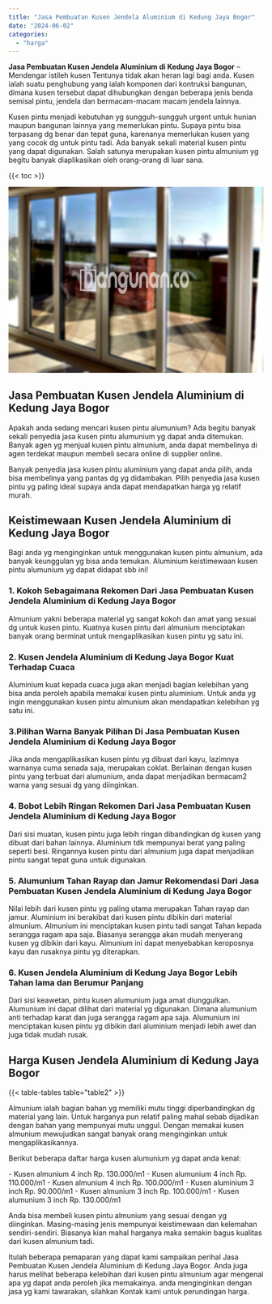 ```yaml
---
title: "Jasa Pembuatan Kusen Jendela Aluminium di Kedung Jaya Bogor"
date: "2024-06-02"
categories: 
  - "harga"
---
```


**Jasa Pembuatan Kusen Jendela Aluminium di Kedung Jaya Bogor** – Mendengar istileh kusen Tentunya tidak akan heran lagi bagi anda. Kusen ialah suatu penghubung yang ialah komponen dari kontruksi bangunan, dimana kusen tersebut dapat dihubungkan dengan beberapa jenis benda semisal pintu, jendela dan bermacam-macam macam jendela lainnya.

Kusen pintu menjadi kebutuhan yg sungguh-sungguh urgent untuk hunian maupun bangunan lainnya yang memerlukan pintu. Supaya pintu bisa terpasang dg benar dan tepat guna, karenanya memerlukan kusen yang yang cocok dg untuk pintu tadi. Ada banyak sekali material kusen pintu yang dapat digunakan. Salah satunya merupakan kusen pintu almunium yg begitu banyak diaplikasikan oleh orang-orang di luar sana.

{{< toc >}}

![Jasa Pembuatan Kusen Jendela Aluminium di Kedung Jaya Bogor](/images/harga-kusen-jendela-alumunium-46.png)

## Jasa Pembuatan Kusen Jendela Aluminium di Kedung Jaya Bogor

Apakah anda sedang mencari kusen pintu alumunium? Ada begitu banyak sekali penyedia jasa kusen pintu alumunium yg dapat anda ditemukan. Banyak agen yg menjual kusen pintu almunium, anda dapat membelinya di agen terdekat maupun membeli secara online di supplier online.

Banyak penyedia jasa kusen pintu aluminium yang dapat anda pilih, anda bisa membelinya yang pantas dg yg didambakan. Pilih penyedia jasa kusen pintu yg paling ideal supaya anda dapat mendapatkan harga yg relatif murah.

## Keistimewaan Kusen Jendela Aluminium di Kedung Jaya Bogor

Bagi anda yg menginginkan untuk menggunakan kusen pintu almunium, ada banyak keunggulan yg bisa anda temukan. Aluminium keistimewaan kusen pintu alumunium yg dapat didapat sbb ini!

### 1\. Kokoh Sebagaimana Rekomen Dari Jasa Pembuatan Kusen Jendela Aluminium di Kedung Jaya Bogor

Almunium yakni beberapa material yg sangat kokoh dan amat yang sesuai dg untuk kusen pintu. Kuatnya kusen pintu dari almunium menciptakan banyak orang berminat untuk mengaplikasikan kusen pintu yg satu ini.

### 2\. Kusen Jendela Aluminium di Kedung Jaya Bogor Kuat Terhadap Cuaca

Aluminium kuat kepada cuaca juga akan menjadi bagian kelebihan yang bisa anda peroleh apabila memakai kusen pintu aluminium. Untuk anda yg ingin menggunakan kusen pintu almunium akan mendapatkan kelebihan yg satu ini.

### 3.Pilihan Warna Banyak Pilihan Di Jasa Pembuatan Kusen Jendela Aluminium di Kedung Jaya Bogor

Jika anda mengaplikasikan kusen pintu yg dibuat dari kayu, lazimnya warnanya cuma senada saja, merupakan coklat. Berlainan dengan kusen pintu yang terbuat dari alumunium, anda dapat menjadikan bermacam2 warna yang sesuai dg yang diinginkan.

### 4\. Bobot Lebih Ringan Rekomen Dari Jasa Pembuatan Kusen Jendela Aluminium di Kedung Jaya Bogor

Dari sisi muatan, kusen pintu juga lebih ringan dibandingkan dg kusen yang dibuat dari bahan lainnya. Aluminium tdk mempunyai berat yang paling seperti besi. Ringannya kusen pintu dari almunium juga dapat menjadikan pintu sangat tepat guna untuk digunakan.

### 5\. Alumunium Tahan Rayap dan Jamur Rekomendasi Dari Jasa Pembuatan Kusen Jendela Aluminium di Kedung Jaya Bogor

Nilai lebih dari kusen pintu yg paling utama merupakan Tahan rayap dan jamur. Aluminium ini berakibat dari kusen pintu dibikin dari material almunium. Almunium ini menciptakan kusen pintu tadi sangat Tahan kepada serangga ragam apa saja. Biasanya serangga akan mudah menyerang kusen yg dibikin dari kayu. Almunium ini dapat menyebabkan keroposnya kayu dan rusaknya pintu yg diterapkan.

### 6\. Kusen Jendela Aluminium di Kedung Jaya Bogor Lebih Tahan lama dan Berumur Panjang

Dari sisi keawetan, pintu kusen alumunium juga amat diunggulkan. Alumunium ini dapat dilihat dari material yg digunakan. Dimana alumunium anti terhadap karat dan juga serangga ragam apa saja. Alumunium ini menciptakan kusen pintu yg dibikin dari aluminium menjadi lebih awet dan juga tidak mudah rusak.

## Harga Kusen Jendela Aluminium di Kedung Jaya Bogor

{{< table-tables table="table2" >}}

Almunium ialah bagian bahan yg memiliki mutu tinggi diperbandingkan dg material yang lain. Untuk harganya pun relatif paling mahal sebab dijadikan dengan bahan yang mempunyai mutu unggul. Dengan memakai kusen almunium mewujudkan sangat banyak orang menginginkan untuk mengaplikasikannya.

Berikut beberapa daftar harga kusen alumunium yg dapat anda kenal:

\- Kusen almunium 4 inch Rp. 130.000/m1 - Kusen alumunium 4 inch Rp. 110.000/m1 - Kusen almunium 4 inch Rp. 100.000/m1 - Kusen aluminium 3 inch Rp. 90.000/m1 - Kusen almunium 3 inch Rp. 100.000/m1 - Kusen alumunium 3 inch Rp. 130.000/m1

Anda bisa membeli kusen pintu almunium yang sesuai dengan yg diinginkan. Masing-masing jenis mempunyai keistimewaan dan kelemahan sendiri-sendiri. Biasanya kian mahal harganya maka semakin bagus kualitas dari kusen almunium tadi.

Itulah beberapa pemaparan yang dapat kami sampaikan perihal Jasa Pembuatan Kusen Jendela Aluminium di Kedung Jaya Bogor. Anda juga harus melihat beberapa kelebihan dari kusen pintu almunium agar mengenal apa yg dapat anda peroleh jika memakainya. anda menginginkan dengan jasa yg kami tawarakan, silahkan Kontak kami untuk perundingan harga.
